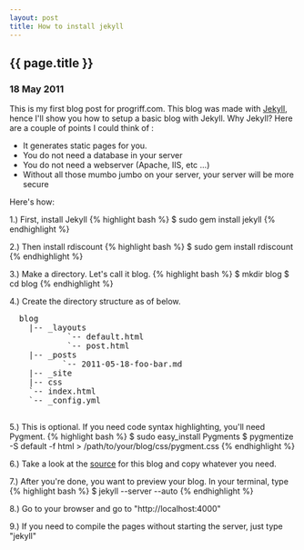 ```yaml
---
layout: post
title: How to install jekyll
---
```


<h2>
  {{ page.title }}
</h2>

<h3>18 May 2011</h3>

This is my first blog post for progriff.com. This blog was made with <a href="https://github.com/mojombo/jekyll">Jekyll</a>, hence
I'll show you how to setup a basic blog with Jekyll. Why Jekyll? Here are a couple of points I could think of :

- It generates static pages for you.
- You do not need a database in your server
- You do not need a webserver (Apache, IIS, etc ...)
- Without all those mumbo jumbo on your server, your server will be more secure

Here's how:

1.) First, install Jekyll
{% highlight bash %}
$ sudo gem install jekyll
{% endhighlight %}

2.) Then install rdiscount
{% highlight bash %}
$ sudo gem install rdiscount
{% endhighlight %}

3.) Make a directory. Let's call it blog.
{% highlight bash %}
$ mkdir blog
$ cd blog
{% endhighlight %}

4.) Create the directory structure as of below.
<pre class="text">
  blog
    |-- _layouts
            `-- default.html
            `-- post.html
    |-- _posts
           `-- 2011-05-18-foo-bar.md
    |-- _site
    |-- css
    `-- index.html
    `-- _config.yml
    
</pre>

5.) This is optional. If you need code syntax highlighting, you'll need Pygment. 
{% highlight bash %}
$ sudo easy_install Pygments
$ pygmentize -S default -f html > /path/to/your/blog/css/pygment.css
{% endhighlight %}

6.) Take a look at the <a href="https://github.com/pugnusferreus/progriff_blog">source</a> for this blog and copy
whatever you need.

7.) After you're done, you want to preview your blog. In your terminal, type
{% highlight bash %}
$ jekyll --server --auto
{% endhighlight %}

8.) Go to your browser and go to "http://localhost:4000"

9.) If you need to compile the pages without starting the server, just type "jekyll"